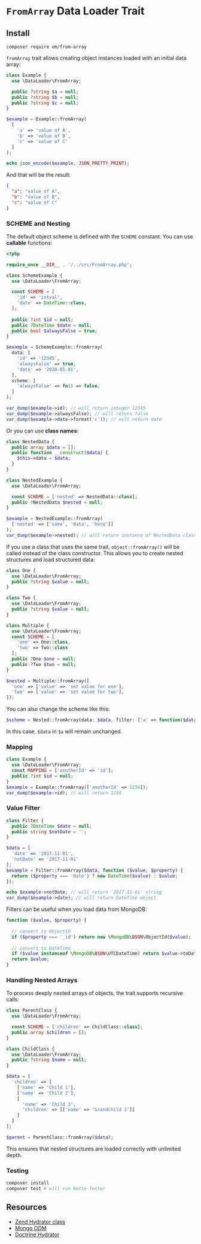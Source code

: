 # `FromArray` Data Loader Trait

## Install

```shell
composer require om/from-array
```

`fromArray` trait allows creating object instances loaded with an initial data array:

```php
class Example {
  use \DataLoader\FromArray;

  public ?string $a = null;
  public ?string $b = null;
  public ?string $c = null;
}

$example = Example::fromArray(
  [
    'a' => 'value of A',
    'b' => 'value of B',
    'c' => 'value of C'
  ]
);

echo json_encode($example, JSON_PRETTY_PRINT);
```

And that will be the result:

```json
{
  "a": "value of A",
  "b": "value of B",
  "c": "value of C"
}
```

### SCHEME and Nesting

The default object scheme is defined with the `SCHEME` constant. You can use **callable** functions:

```php
<?php

require_once __DIR__ . '/../src/FromArray.php';

class SchemeExample {
  use \DataLoader\FromArray;

  const SCHEME = [
    'id' => 'intval',
    'date' => DateTime::class,
  ];
  
  public ?int $id = null;
  public ?DateTime $date = null;
  public bool $alwaysFalse = true;
}

$example = SchemeExample::fromArray(
  data: [
    'id' => '12345',
    'alwaysFalse' => true,
    'date' => '2020-01-01',
  ],
  scheme: [
    'alwaysFalse' => fn() => false,
  ]
);

var_dump($example->id); // will return integer 12345
var_dump($example->alwaysFalse); // will return false
var_dump($example->date->format('c')); // will return date
```

Or you can use **class names**:

```php
class NestedData {
  public array $data = [];
  public function __construct($data) {
    $this->data = $data;
  }
}

class NestedExample {
  use \DataLoader\FromArray;

  const SCHEME = ['nested' => NestedData::class];
  public ?NestedData $nested = null;
}

$example = NestedExample::fromArray(
  ['nested' => ['some', 'data', 'here']]
);
var_dump($example->nested); // will return instance of NestedData class
```

If you use a class that uses the same trait, `object::fromArray()` will be called instead of the class constructor. This
allows you to create nested structures and load structured data:

```php
class One {
  use \DataLoader\FromArray;
  public ?string $value = null;
}

class Two {
  use \DataLoader\FromArray;
  public ?string $value = null;
}

class Multiple {
  use \DataLoader\FromArray;
  const SCHEME = [
    'one' => One::class,
    'two' => Two::class
  ];
  public ?One $one = null;
  public ?Two $two = null;
}

$nested = Multiple::fromArray([
  'one' => ['value' => 'set value for one'],
  'two' => ['value' => 'set value for two'],
]);
```

You can also change the scheme like this:

```php
$scheme = Nested::fromArray(data: $data, filter: ['a' => function($data) { return $data; }]);
```

In this case, `$data` in `$a` will remain unchanged.

### Mapping

```php
class Example {
  use \DataLoader\FromArray;
  const MAPPING = ['anotherId' => 'id'];
  public ?int $id = null;
}
$example = Example::fromArray(['anotherId' => 1234]);
var_dump($example->id); // will return 1234
```

### Value Filter

```php
class Filter {
  public ?DateTime $date = null;
  public string $notDate = '';
}

$data = [
  'date' => '2017-11-01',
  'notDate' => '2017-11-01'
];
$example = Filter::fromArray($data, function ($value, $property) {
  return ($property === 'date') ? new DateTime($value) : $value;
});

echo $example->notDate; // will return '2017-11-01' string
var_dump($example->date); // will return DateTime object
```

Filters can be useful when you load data from MongoDB:

```php
function ($value, $property) {
  
  // convert to ObjectId
  if ($property === '_id') return new \MongoDB\BSON\ObjectId($value);
  
  // convert to DateTime
  if ($value instanceof \MongoDB\BSON\UTCDateTime) return $value->toDateTime(); 
  return $value;
}
```

### Handling Nested Arrays

To process deeply nested arrays of objects, the trait supports recursive calls:

```php
class ParentClass {
  use \DataLoader\FromArray;

  const SCHEME = ['children' => ChildClass::class];
  public array $children = [];
}

class ChildClass {
  use \DataLoader\FromArray;
  public ?string $name = null;
}

$data = [
  'children' => [
    ['name' => 'Child 1'],
    ['name' => 'Child 2'],
    [
      'name' => 'Child 3',
      'children' => [['name' => 'Grandchild 1']]
    ]
  ]
];

$parent = ParentClass::fromArray($data);
```

This ensures that nested structures are loaded correctly with unlimited depth.

### Testing

```bash
composer install
composer test # will run Nette Tester
```

## Resources

* [Zend Hydrator class](https://github.com/zendframework/zend-hydrator)
* [Mongo ODM](https://github.com/makasim/yadm)
* [Doctrine Hydrator](https://github.com/doctrine/DoctrineModule/blob/2.1.x/docs/hydrator.md)

